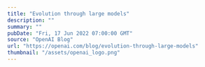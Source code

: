 ```yaml
---
title: "Evolution through large models"
description: ""
summary: ""
pubDate: "Fri, 17 Jun 2022 07:00:00 GMT"
source: "OpenAI Blog"
url: "https://openai.com/blog/evolution-through-large-models"
thumbnail: "/assets/openai_logo.png"
---
```


